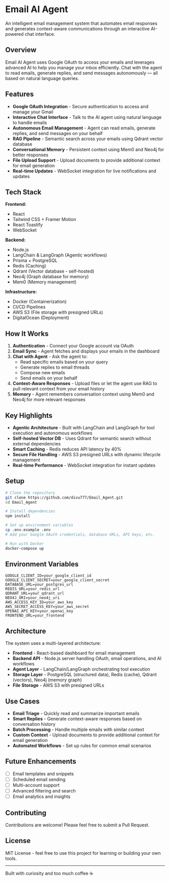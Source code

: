 # Email AI Agent

An intelligent email management system that automates email responses and generates context-aware communications through an interactive AI-powered chat interface.

## Overview

Email AI Agent uses Google OAuth to access your emails and leverages advanced AI to help you manage your inbox efficiently. Chat with the agent to read emails, generate replies, and send messages autonomously — all based on natural language queries.

## Features

- **Google OAuth Integration** - Secure authentication to access and manage your Gmail
- **Interactive Chat Interface** - Talk to the AI agent using natural language to handle emails
- **Autonomous Email Management** - Agent can read emails, generate replies, and send messages on your behalf
- **RAG Pipeline** - Semantic search across your emails using Qdrant vector database
- **Conversational Memory** - Persistent context using Mem0 and Neo4j for better responses
- **File Upload Support** - Upload documents to provide additional context for email generation
- **Real-time Updates** - WebSocket integration for live notifications and updates

## Tech Stack

**Frontend:**
- React
- Tailwind CSS + Framer Motion
- React Toastify
- WebSocket

**Backend:**
- Node.js
- LangChain & LangGraph (Agentic workflows)
- Prisma + PostgreSQL
- Redis (Caching)
- Qdrant (Vector database - self-hosted)
- Neo4j (Graph database for memory)
- Mem0 (Memory management)

**Infrastructure:**
- Docker (Containerization)
- CI/CD Pipelines
- AWS S3 (File storage with presigned URLs)
- DigitalOcean (Deployment)

## How It Works

1. **Authentication** - Connect your Google account via OAuth
2. **Email Sync** - Agent fetches and displays your emails in the dashboard
3. **Chat with Agent** - Ask the agent to:
   - Read specific emails based on your query
   - Generate replies to email threads
   - Compose new emails
   - Send emails on your behalf
4. **Context-Aware Responses** - Upload files or let the agent use RAG to pull relevant context from your email history
5. **Memory** - Agent remembers conversation context using Mem0 and Neo4j for more relevant responses

## Key Highlights

- **Agentic Architecture** - Built with LangChain and LangGraph for tool execution and autonomous workflows
- **Self-hosted Vector DB** - Uses Qdrant for semantic search without external dependencies
- **Smart Caching** - Redis reduces API latency by 40%
- **Secure File Handling** - AWS S3 presigned URLs with dynamic lifecycle management
- **Real-time Performance** - WebSocket integration for instant updates

## Setup
```bash
# Clone the repository
git clone https://github.com/divu777/Email_Agent.git
cd Email_Agent

# Install dependencies
npm install

# Set up environment variables
cp .env.example .env
# Add your Google OAuth credentials, database URLs, API keys, etc.

# Run with Docker
docker-compose up
```

## Environment Variables
```
GOOGLE_CLIENT_ID=your_google_client_id
GOOGLE_CLIENT_SECRET=your_google_client_secret
DATABASE_URL=your_postgres_url
REDIS_URL=your_redis_url
QDRANT_URL=your_qdrant_url
NEO4J_URI=your_neo4j_uri
AWS_ACCESS_KEY_ID=your_aws_key
AWS_SECRET_ACCESS_KEY=your_aws_secret
OPENAI_API_KEY=your_openai_key
FRONTEND_URL=your_frontend
```

## Architecture

The system uses a multi-layered architecture:

- **Frontend** - React-based dashboard for email management
- **Backend API** - Node.js server handling OAuth, email operations, and AI workflows
- **Agent Layer** - LangChain/LangGraph orchestrating tool execution
- **Storage Layer** - PostgreSQL (structured data), Redis (cache), Qdrant (vectors), Neo4j (memory graph)
- **File Storage** - AWS S3 with presigned URLs

## Use Cases

- **Email Triage** - Quickly read and summarize important emails
- **Smart Replies** - Generate context-aware responses based on conversation history
- **Batch Processing** - Handle multiple emails with similar context
- **Custom Context** - Upload documents to provide additional context for email generation
- **Automated Workflows** - Set up rules for common email scenarios

## Future Enhancements

- [ ] Email templates and snippets
- [ ] Scheduled email sending
- [ ] Multi-account support
- [ ] Advanced filtering and search
- [ ] Email analytics and insights

## Contributing

Contributions are welcome! Please feel free to submit a Pull Request.

## License

MIT License - feel free to use this project for learning or building your own tools.

---

Built with curiosity and too much coffee ☕

